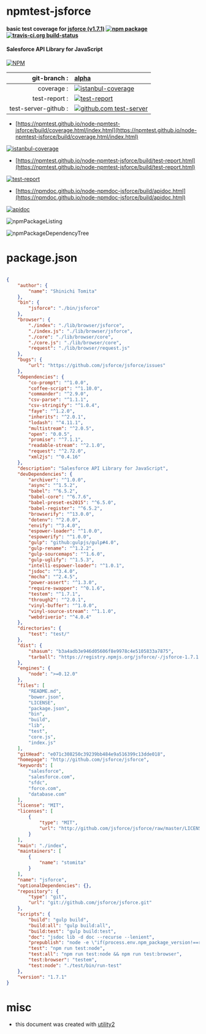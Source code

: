 # npmtest-jsforce

#### basic test coverage for  [jsforce (v1.7.1)](http://github.com/jsforce/jsforce)  [![npm package](https://img.shields.io/npm/v/npmtest-jsforce.svg?style=flat-square)](https://www.npmjs.org/package/npmtest-jsforce) [![travis-ci.org build-status](https://api.travis-ci.org/npmtest/node-npmtest-jsforce.svg)](https://travis-ci.org/npmtest/node-npmtest-jsforce)

#### Salesforce API Library for JavaScript

[![NPM](https://nodei.co/npm/jsforce.png?downloads=true&downloadRank=true&stars=true)](https://www.npmjs.com/package/jsforce)

| git-branch : | [alpha](https://github.com/npmtest/node-npmtest-jsforce/tree/alpha)|
|--:|:--|
| coverage : | [![istanbul-coverage](https://npmtest.github.io/node-npmtest-jsforce/build/coverage.badge.svg)](https://npmtest.github.io/node-npmtest-jsforce/build/coverage.html/index.html)|
| test-report : | [![test-report](https://npmtest.github.io/node-npmtest-jsforce/build/test-report.badge.svg)](https://npmtest.github.io/node-npmtest-jsforce/build/test-report.html)|
| test-server-github : | [![github.com test-server](https://npmtest.github.io/node-npmtest-jsforce/GitHub-Mark-32px.png)](https://npmtest.github.io/node-npmtest-jsforce/build/app/index.html) | | build-artifacts : | [![build-artifacts](https://npmtest.github.io/node-npmtest-jsforce/glyphicons_144_folder_open.png)](https://github.com/npmtest/node-npmtest-jsforce/tree/gh-pages/build)|

- [https://npmtest.github.io/node-npmtest-jsforce/build/coverage.html/index.html](https://npmtest.github.io/node-npmtest-jsforce/build/coverage.html/index.html)

[![istanbul-coverage](https://npmtest.github.io/node-npmtest-jsforce/build/screenCapture.buildCi.browser.%252Ftmp%252Fbuild%252Fcoverage.lib.html.png)](https://npmtest.github.io/node-npmtest-jsforce/build/coverage.html/index.html)

- [https://npmtest.github.io/node-npmtest-jsforce/build/test-report.html](https://npmtest.github.io/node-npmtest-jsforce/build/test-report.html)

[![test-report](https://npmtest.github.io/node-npmtest-jsforce/build/screenCapture.buildCi.browser.%252Ftmp%252Fbuild%252Ftest-report.html.png)](https://npmtest.github.io/node-npmtest-jsforce/build/test-report.html)

- [https://npmdoc.github.io/node-npmdoc-jsforce/build/apidoc.html](https://npmdoc.github.io/node-npmdoc-jsforce/build/apidoc.html)

[![apidoc](https://npmdoc.github.io/node-npmdoc-jsforce/build/screenCapture.buildCi.browser.%252Ftmp%252Fbuild%252Fapidoc.html.png)](https://npmdoc.github.io/node-npmdoc-jsforce/build/apidoc.html)

![npmPackageListing](https://npmtest.github.io/node-npmtest-jsforce/build/screenCapture.npmPackageListing.svg)

![npmPackageDependencyTree](https://npmtest.github.io/node-npmtest-jsforce/build/screenCapture.npmPackageDependencyTree.svg)



# package.json

```json

{
    "author": {
        "name": "Shinichi Tomita"
    },
    "bin": {
        "jsforce": "./bin/jsforce"
    },
    "browser": {
        "./index": "./lib/browser/jsforce",
        "./index.js": "./lib/browser/jsforce",
        "./core": "./lib/browser/core",
        "./core.js": "./lib/browser/core",
        "request": "./lib/browser/request.js"
    },
    "bugs": {
        "url": "https://github.com/jsforce/jsforce/issues"
    },
    "dependencies": {
        "co-prompt": "^1.0.0",
        "coffee-script": "^1.10.0",
        "commander": "^2.9.0",
        "csv-parse": "^1.1.1",
        "csv-stringify": "^1.0.4",
        "faye": "^1.2.0",
        "inherits": "^2.0.1",
        "lodash": "^4.11.1",
        "multistream": "^2.0.5",
        "open": "0.0.5",
        "promise": "^7.1.1",
        "readable-stream": "^2.1.0",
        "request": "^2.72.0",
        "xml2js": "^0.4.16"
    },
    "description": "Salesforce API Library for JavaScript",
    "devDependencies": {
        "archiver": "^1.0.0",
        "async": "^1.5.2",
        "babel": "^6.5.2",
        "babel-core": "^6.7.6",
        "babel-preset-es2015": "^6.5.0",
        "babel-register": "^6.5.2",
        "browserify": "^13.0.0",
        "dotenv": "^2.0.0",
        "envify": "^3.4.0",
        "espower-loader": "^1.0.0",
        "espowerify": "^1.0.0",
        "gulp": "github:gulpjs/gulp#4.0",
        "gulp-rename": "^1.2.2",
        "gulp-sourcemaps": "^1.6.0",
        "gulp-uglify": "^1.5.3",
        "intelli-espower-loader": "^1.0.1",
        "jsdoc": "^3.4.0",
        "mocha": "^2.4.5",
        "power-assert": "^1.3.0",
        "require-swapper": "^0.1.6",
        "testem": "^1.7.1",
        "through2": "^2.0.1",
        "vinyl-buffer": "^1.0.0",
        "vinyl-source-stream": "^1.1.0",
        "webdriverio": "^4.0.4"
    },
    "directories": {
        "test": "test/"
    },
    "dist": {
        "shasum": "b3a4adb3e946d05606f8e9978c4e5105833a7875",
        "tarball": "https://registry.npmjs.org/jsforce/-/jsforce-1.7.1.tgz"
    },
    "engines": {
        "node": ">=0.12.0"
    },
    "files": [
        "README.md",
        "bower.json",
        "LICENSE",
        "package.json",
        "bin",
        "build",
        "lib",
        "test",
        "core.js",
        "index.js"
    ],
    "gitHead": "e071c308250c39239bb484e9a516399c13dde018",
    "homepage": "http://github.com/jsforce/jsforce",
    "keywords": [
        "salesforce",
        "salesforce.com",
        "sfdc",
        "force.com",
        "database.com"
    ],
    "license": "MIT",
    "licenses": [
        {
            "type": "MIT",
            "url": "http://github.com/jsforce/jsforce/raw/master/LICENSE"
        }
    ],
    "main": "./index",
    "maintainers": [
        {
            "name": "stomita"
        }
    ],
    "name": "jsforce",
    "optionalDependencies": {},
    "repository": {
        "type": "git",
        "url": "git://github.com/jsforce/jsforce.git"
    },
    "scripts": {
        "build": "gulp build",
        "build:all": "gulp build:all",
        "build:test": "gulp build:test",
        "doc": "jsdoc lib -d doc --recurse --lenient",
        "prepublish": "node -e \"if(process.env.npm_package_version!==require('./lib/VERSION')){console.error('The pacakge.json version is not matching to ./lib/VERSION.js');process.exit(1)}\"",
        "test": "npm run test:node",
        "test:all": "npm run test:node && npm run test:browser",
        "test:browser": "testem",
        "test:node": "./test/bin/run-test"
    },
    "version": "1.7.1"
}
```



# misc
- this document was created with [utility2](https://github.com/kaizhu256/node-utility2)
